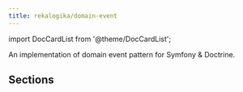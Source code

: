 ```yaml
---
title: rekalogika/domain-event
---
```


import DocCardList from '@theme/DocCardList';

An implementation of domain event pattern for Symfony & Doctrine.

## Sections

<DocCardList />